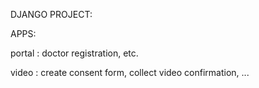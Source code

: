DJANGO PROJECT:

APPS:

portal : doctor registration, etc.

video : create consent form, collect video confirmation, ...

